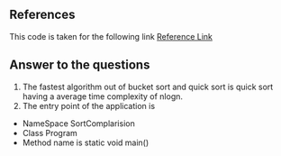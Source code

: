 ## References

This code is taken for the following link [Reference Link](https://www.codeproject.com/Articles/132757/Visualization-and-Comparison-of-sorting-algorithms)

## Answer to the  questions 

1. The fastest algorithm out of bucket sort and quick sort is quick sort having a average time complexity of nlogn.
2. The entry point of the application is 
- NameSpace SortComplarision
- Class Program
- Method name is static void main() 
